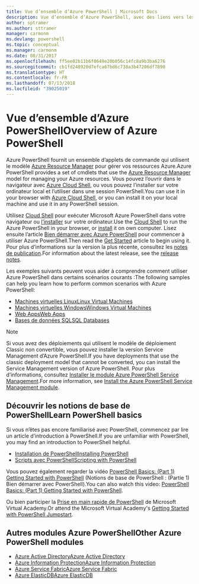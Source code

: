 ```yaml
---
title: Vue d’ensemble d’Azure PowerShell | Microsoft Docs
description: Vue d’ensemble d’Azure PowerShell, avec des liens vers les procédures d’installation et de configuration.
author: sptramer
ms.author: sttramer
manager: carmonm
ms.devlang: powershell
ms.topic: conceptual
ms.manager: carmonm
ms.date: 08/31/2017
ms.openlocfilehash: ff5ee02b11b6f0649e20b056c14fc8a9b3ba6276
ms.sourcegitcommit: cb1fd248920d7efca67bd6c738a3b47206df7890
ms.translationtype: HT
ms.contentlocale: fr-FR
ms.lasthandoff: 07/13/2018
ms.locfileid: "39025019"
---
```

# <a name="overview-of-azure-powershell"></a><span data-ttu-id="f280a-103">Vue d’ensemble d’Azure PowerShell</span><span class="sxs-lookup"><span data-stu-id="f280a-103">Overview of Azure PowerShell</span></span>

<span data-ttu-id="f280a-104">Azure PowerShell fournit un ensemble d’applets de commande qui utilisent le modèle [Azure Resource Manager](/azure/azure-resource-manager/resource-group-overview) pour gérer vos ressources Azure.</span><span class="sxs-lookup"><span data-stu-id="f280a-104">Azure PowerShell provides a set of cmdlets that use the [Azure Resource Manager](/azure/azure-resource-manager/resource-group-overview) model for managing your Azure resources.</span></span> <span data-ttu-id="f280a-105">Vous pouvez l’ouvrir dans le navigateur avec [Azure Cloud Shell](/azure/cloud-shell/overview), ou vous pouvez l’installer sur votre ordinateur local et l’utiliser dans une session PowerShell.</span><span class="sxs-lookup"><span data-stu-id="f280a-105">You can use it in your browser with [Azure Cloud Shell](/azure/cloud-shell/overview), or you can install it on your local machine and use it in any PowerShell session.</span></span>

<span data-ttu-id="f280a-106">Utilisez [Cloud Shell](/azure/cloud-shell/overview) pour exécuter Microsoft Azure PowerShell dans votre navigateur ou [l’installer](install-azurerm-ps.md) sur votre ordinateur.</span><span class="sxs-lookup"><span data-stu-id="f280a-106">Use the [Cloud Shell](/azure/cloud-shell/overview) to run the Azure PowerShell in your browser, or [install](install-azurerm-ps.md) it on own computer.</span></span> <span data-ttu-id="f280a-107">Lisez ensuite l’article [Bien démarrer avec Azure PowerShell](get-started-azureps.md) pour commencer à utiliser Azure PowerShell.</span><span class="sxs-lookup"><span data-stu-id="f280a-107">Then read the [Get Started](get-started-azureps.md) article to begin using it.</span></span> <span data-ttu-id="f280a-108">Pour plus d’informations sur la version la plus récente, consultez les [notes de publication](release-notes-azureps.md).</span><span class="sxs-lookup"><span data-stu-id="f280a-108">For information about the latest release, see the [release notes](release-notes-azureps.md).</span></span>

<span data-ttu-id="f280a-109">Les exemples suivants peuvent vous aider à comprendre comment utiliser Azure PowerShell dans certains scénarios courants :</span><span class="sxs-lookup"><span data-stu-id="f280a-109">The following samples can help you learn how to perform common scenarios with Azure PowerShell:</span></span>

* [<span data-ttu-id="f280a-110">Machines virtuelles Linux</span><span class="sxs-lookup"><span data-stu-id="f280a-110">Linux Virtual Machines</span></span>](/azure/virtual-machines/virtual-machines-linux-powershell-samples?toc=/powershell/azure/toc.json)
* [<span data-ttu-id="f280a-111">Machines virtuelles Windows</span><span class="sxs-lookup"><span data-stu-id="f280a-111">Windows Virtual Machines</span></span>](/azure/virtual-machines/virtual-machines-windows-powershell-samples?toc=/powershell/azure/toc.json)
* [<span data-ttu-id="f280a-112">Web Apps</span><span class="sxs-lookup"><span data-stu-id="f280a-112">Web Apps</span></span>](/azure/app-service-web/app-service-powershell-samples?toc=/powershell/azure/toc.json)
* [<span data-ttu-id="f280a-113">Bases de données SQL</span><span class="sxs-lookup"><span data-stu-id="f280a-113">SQL Databases</span></span>](/azure/sql-database/sql-database-powershell-samples?toc=/powershell/azure/toc.json)

> [!NOTE]
> <span data-ttu-id="f280a-114">Si vous avez des déploiements qui utilisent le modèle de déploiement Classic non convertible, vous pouvez installer la version Service Management d’Azure PowerShell.</span><span class="sxs-lookup"><span data-stu-id="f280a-114">If you have deployments that use the classic deployment model that cannot be converted, you can install the Service Management version of Azure PowerShell.</span></span> <span data-ttu-id="f280a-115">Pour plus d’informations, consultez [Installer le module Azure PowerShell Service Management](/powershell/azure/servicemanagement/install-azure-ps).</span><span class="sxs-lookup"><span data-stu-id="f280a-115">For more information, see [Install the Azure PowerShell Service Management module](/powershell/azure/servicemanagement/install-azure-ps).</span></span>

## <a name="learn-powershell-basics"></a><span data-ttu-id="f280a-116">Découvrir les notions de base de PowerShell</span><span class="sxs-lookup"><span data-stu-id="f280a-116">Learn PowerShell basics</span></span>

<span data-ttu-id="f280a-117">Si vous n’êtes pas encore familiarisé avec PowerShell, commencez par lire un article d’introduction à PowerShell.</span><span class="sxs-lookup"><span data-stu-id="f280a-117">If you are unfamiliar with PowerShell, you may find an introduction to PowerShell helpful.</span></span>

* [<span data-ttu-id="f280a-118">Installation de PowerShell</span><span class="sxs-lookup"><span data-stu-id="f280a-118">Installing PowerShell</span></span>](/powershell/scripting/installing-windows-powershell)
* [<span data-ttu-id="f280a-119">Scripts avec PowerShell</span><span class="sxs-lookup"><span data-stu-id="f280a-119">Scripting with PowerShell</span></span>](/powershell/scripting/scripting-with-windows-powershell)

<span data-ttu-id="f280a-120">Vous pouvez également regarder la vidéo [PowerShell Basics: (Part 1) Getting Started with PowerShell](https://channel9.msdn.com/Blogs/Taste-of-Premier/PowerShellBasicsPart1) (Notions de base de PowerShell : (Partie 1) Bien démarrer avec PowerShell).</span><span class="sxs-lookup"><span data-stu-id="f280a-120">You can also watch this video: [PowerShell Basics: (Part 1) Getting Started with PowerShell](https://channel9.msdn.com/Blogs/Taste-of-Premier/PowerShellBasicsPart1).</span></span>

<span data-ttu-id="f280a-121">Ou bien participer la [Prise en main rapide de PowerShell](https://mva.microsoft.com/liveevents/powershell-jumpstart) de Microsoft Virtual Academy.</span><span class="sxs-lookup"><span data-stu-id="f280a-121">Or attend the Microsoft Virtual Academy's [Getting Started with PowerShell Jumpstart](https://mva.microsoft.com/liveevents/powershell-jumpstart).</span></span>

## <a name="other-azure-powershell-modules"></a><span data-ttu-id="f280a-122">Autres modules Azure PowerShell</span><span class="sxs-lookup"><span data-stu-id="f280a-122">Other Azure PowerShell modules</span></span>

* [<span data-ttu-id="f280a-123">Azure Active Directory</span><span class="sxs-lookup"><span data-stu-id="f280a-123">Azure Active Directory</span></span>](/powershell/azure/active-directory/)
* [<span data-ttu-id="f280a-124">Azure Information Protection</span><span class="sxs-lookup"><span data-stu-id="f280a-124">Azure Information Protection</span></span>](/powershell/azure/aip/)
* [<span data-ttu-id="f280a-125">Azure Service Fabric</span><span class="sxs-lookup"><span data-stu-id="f280a-125">Azure Service Fabric</span></span>](/powershell/azure/service-fabric/)
* [<span data-ttu-id="f280a-126">Azure ElasticDB</span><span class="sxs-lookup"><span data-stu-id="f280a-126">Azure ElasticDB</span></span>](/powershell/azure/elasticdbjobs/)
